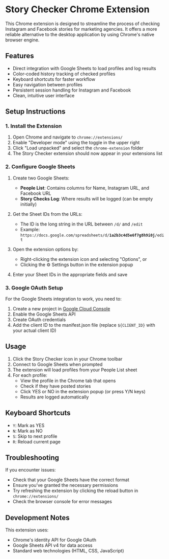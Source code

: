 # Story Checker Chrome Extension

This Chrome extension is designed to streamline the process of checking Instagram and Facebook stories for marketing agencies. It offers a more reliable alternative to the desktop application by using Chrome's native browser engine.

## Features

- Direct integration with Google Sheets to load profiles and log results
- Color-coded history tracking of checked profiles
- Keyboard shortcuts for faster workflow
- Easy navigation between profiles
- Persistent session handling for Instagram and Facebook
- Clean, intuitive user interface

## Setup Instructions

### 1. Install the Extension

1. Open Chrome and navigate to `chrome://extensions/`
2. Enable "Developer mode" using the toggle in the upper right
3. Click "Load unpacked" and select the `chrome-extension` folder
4. The Story Checker extension should now appear in your extensions list

### 2. Configure Google Sheets

1. Create two Google Sheets:
   - **People List**: Contains columns for Name, Instagram URL, and Facebook URL
   - **Story Checks Log**: Where results will be logged (can be empty initially)

2. Get the Sheet IDs from the URLs:
   - The ID is the long string in the URL between `/d/` and `/edit`
   - Example: `https://docs.google.com/spreadsheets/d/`**`1a2b3c4d5e6f7g8h9i0j`**`/edit`

3. Open the extension options by:
   - Right-clicking the extension icon and selecting "Options", or
   - Clicking the ⚙️ Settings button in the extension popup

4. Enter your Sheet IDs in the appropriate fields and save

### 3. Google OAuth Setup

For the Google Sheets integration to work, you need to:

1. Create a new project in [Google Cloud Console](https://console.cloud.google.com/)
2. Enable the Google Sheets API
3. Create OAuth credentials
4. Add the client ID to the manifest.json file (replace `${CLIENT_ID}` with your actual client ID)

## Usage

1. Click the Story Checker icon in your Chrome toolbar
2. Connect to Google Sheets when prompted
3. The extension will load profiles from your People List sheet
4. For each profile:
   - View the profile in the Chrome tab that opens
   - Check if they have posted stories
   - Click YES or NO in the extension popup (or press Y/N keys)
   - Results are logged automatically

## Keyboard Shortcuts

- `Y`: Mark as YES
- `N`: Mark as NO
- `S`: Skip to next profile
- `R`: Reload current page

## Troubleshooting

If you encounter issues:
- Check that your Google Sheets have the correct format
- Ensure you've granted the necessary permissions
- Try refreshing the extension by clicking the reload button in `chrome://extensions/`
- Check the browser console for error messages

## Development Notes

This extension uses:
- Chrome's identity API for Google OAuth
- Google Sheets API v4 for data access
- Standard web technologies (HTML, CSS, JavaScript)
